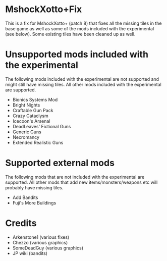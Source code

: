# MshockXotto+Fix

This is a fix for MshockXotto+ (patch 8) that fixes all the missing tiles in the base game as well as some of the mods included with the experimental (see below). Some existing tiles have been cleaned up as well.

# Unsupported mods included with the experimental
The following mods included with the experimental are not supported and might still have missing tiles. All other mods included with the experimental are supported.
- Bionics Systems Mod
- Bright Nights
- Craftable Gun Pack
- Crazy Cataclysm
- Icecoon's Arsenal
- DeadLeaves' Fictional Guns
- Generic Guns
- Necromancy
- Extended Realistic Guns

# Supported external mods
The following mods that are not included with the experimental are supported. All other mods that add new items/monsters/weapons etc will probably have missing tiles.
- Add Bandits
- Fuji's More Buildings

# Credits
- Arkenstone1 (various fixes)
- Chezzo (various graphics)
- SomeDeadGuy (various graphics)
- JP wiki (bandits)